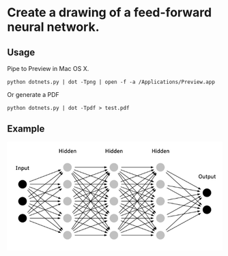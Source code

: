 # Create a drawing of a feed-forward neural network.

## Usage
 
Pipe to Preview in Mac OS X.

```
python dotnets.py | dot -Tpng | open -f -a /Applications/Preview.app
```

Or generate a PDF

```
python dotnets.py | dot -Tpdf > test.pdf
```

## Example

![Simple net](test.png)

 


